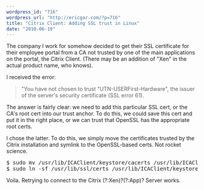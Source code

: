 ```yaml
---
wordpress_id: "716"
wordpress_url: "http://ericgar.com/?p=716"
title: "Citrix Client: Adding SSL trust in Linux"
date: "2010-06-19"
---
```


The company I work for somehow decided to get their SSL certificate
for their employee portal from a CA not trusted by one of the main
applications on the portal, the Citrix Client. (There may be an
addition of "Xen" in the actual product name, who knows).

I received the error:

> "You have not chosen to trust "UTN-USERFirst-Hardware", the issuer
> of the server's security certificate (SSL error 61).

The answer is fairly clear: we need to add this particular SSL cert,
or the CA's root cert into our trust anchor. To do this, we could
save this cert and put it in the right place, or we can trust that
OpenSSL has the appropriate root certs.

I chose the latter. To do this, we simply move the certificates
trusted by the Citrix installation and symlink to the OpenSSL-based
certs. Not rocket science.

<pre>
$ sudo mv /usr/lib/ICAClient/keystore/cacerts /usr/lib/ICAClient/keystore/cacerts.old
$ sudo ln -sf /usr/lib/ssl/certs /usr/lib/ICAClient/keystore/cacerts
</pre>

Voila. Retrying to connect to the Citrix (?:Xen)?(?:App)? Server works.
